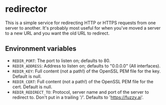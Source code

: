 redirector
==========

This is a simple service for redirecting HTTP or HTTPS requests from one server
to another. It's probably most useful for when you've moved a server to a new
URL and you want the old URL to redirect.

Environment variables
---------------------

-   `REDIR_PORT`: The port to listen on; defaults to 80.
-   `REDIR_ADDRESS`: Address to listen on; defaults to "0.0.0.0" (All interfaces).
-   `REDIR_KEY`: Full content (not a path!) of the OpenSSL PEM file for the key.
    Default is null.
-   `REDIR_CERT`: Full content (not a path!) of the OpenSSL PEM file for the cert.
    Default is null.
-   `REDIR_REDIRECT_TO`: Protocol, server name and port of the server to redirect
    to. Don't put in a trailing '/'. Defaults to '<https://fuzzy.ai>'.
